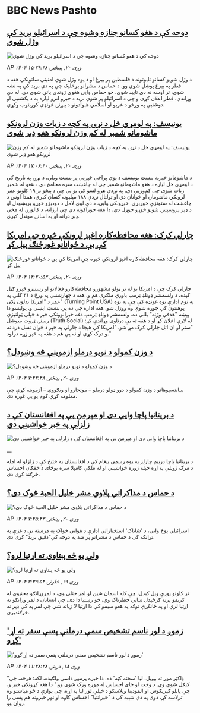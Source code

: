 # BBC News Pashto## [دوحه کې د هغو کسانو جنازه وشوه چې د اسرائیلو برید کې وژل شوي](https://www.bbc.com/pashto/articles/clyx7l9q8p4o?at_medium=RSS&at_campaign=rss?at_campaign=githubrss)![دوحه کې د هغو کسانو جنازه وشوه چې د اسرائیلو برید کې وژل شوي](https://ichef.bbci.co.uk/ace/ws/240/cpsprodpb/23fd/live/1c3af870-8f14-11f0-84c8-99de564f0440.jpg)_AP ۱۴۰۴ وږی ۲۰, پينځنۍ ۱۵:۲۹:۴۸_د وژل شویو کسانو تابوتونه د فلسطین پر بیرغ او د یوه وژل شوي امنیتي ساتونکي هغه د قطر په بیرغ پوښل شوي وو. د حماس د مشرانو برخلیک چې په دې برید کې په نښه شوي، تر اوسه نه دی تایید شوی، خو حماس وايي هغوی ژوندي پاتې شوي دي. له دې وړاندې، قطر اعلان کړی و چې د اسرائیلو پر شوي برید د خبرو اترو لپاره به د یکشنبې او دوشنبې په ورځو د عربو او اسلامي هېوادونو د بېړنۍ غونډې کوربتوب وکړي.## [یونیسف: په لومړي ځل د نړۍ په کچه د زیات وزن لرونکو ماشومانو شمېر له کم وزن لرونکو هغو ډېر شوی](https://www.bbc.com/pashto/articles/ce9rn8jjnyjo?at_medium=RSS&at_campaign=rss?at_campaign=githubrss)![یونیسف: په لومړي ځل د نړۍ په کچه د زیات وزن لرونکو ماشومانو شمېر له کم وزن لرونکو هغو ډېر شوی](https://ichef.bbci.co.uk/ace/ws/240/cpsprodpb/a2e0/live/aa9b7cd0-8e50-11f0-84c8-99de564f0440.jpg)_AP ۱۴۰۴ وږی ۲۰, پينځنۍ ۱۷:۰۶:۴۰_د ماشومانو خیریه بنسټ یونیسف د یوې پراخې څېړنې پر بنسټ ویلي، د نړۍ په تاریخ کې د لومړي ځل لپاره د هغو ماشومانو شمېر چې له چاغښت سره مخامخ دي د هغو له شمېر زیات شوی چې کم‌وزني دي.
په نږدې هرو لسو کې یو یې چې د پنځو تر ۱۹ کلونو عمر لرونکي ماشومان او ځوانان دي او ټولټال نږدې ۱۸۸ میلیونه کسان کېږي، همدا اوس د چاغښت له ستونزې ځورېږي.
څېړونکي وايي، د دې لوی لامل د دودیزو خوړو پرېښودل او د ډېر پروسېس شویو خوړو خوړل دي، دا هغه خوراکونه دي چې ارزانه، د کالورۍ له مخې ډېر درانه او په اسانۍ موندل کېږي.## [چارلي کرک: هغه محافظه‌کاره اغېز لرونکې څېره چې امریکا کې یې د ځوانانو غورځنګ پیل کړ](https://www.bbc.com/pashto/articles/cqxz91d87ylo?at_medium=RSS&at_campaign=rss?at_campaign=githubrss)![چارلي کرک: هغه محافظه‌کاره اغېز لرونکې څېره چې امریکا کې یې د ځوانانو غورځنګ پیل کړ](https://ichef.bbci.co.uk/ace/ws/240/cpsprodpb/4ea4/live/eb75e300-8f07-11f0-9cf6-cbf3e73ce2b9.png)_AP ۱۴۰۴ وږی ۲۰, پينځنۍ ۱۴:۲۰:۵۳_چارلي کرک چې د امریکا یو له تر ټولو مشهورو محافظه‌کارو فعالانو او رسنیزو څېرو ګڼل کېده، د ولسمشر ډونلډ ټرمپ باوري ملګری هم و.
هغه د چهارشنبې په ورځ د ۳۱ کلنۍ په عمر د "امریکا بدلون ټکی" (Turning Point USA) په نوم ادارې یوه غونډه کې چې په یوه پوهنتون کې جوړه شوې وه ووژل شو. هغه اداره چې ده یې بنسټ ایښی و. پولیسو دا پېښه "هدفي وژنه" بللې ده.
ولسمشر ډونلډ ټرمپ دغه حیرانوونکی خبر د خپلې ټولنیزې رسنۍ ټروت سوشل (Truth Social) له لارې اعلان کړ او د هغه ته یې درناوی وړاندې کړ: "ستر او ان اتل چارلي کرک مړ شو. "امریکا کې هېچا د چارلي په څېر د ځوان نسل درد نه و درک کړی او نه یې هم د هغه په څېر زړه درلود."## [د وزن کمولو د نويو درملو ازموینې څه وښودل؟](https://www.bbc.com/pashto/articles/c20zr6lkp51o?at_medium=RSS&at_campaign=rss?at_campaign=githubrss)![د وزن کمولو د نويو درملو ازموینې څه وښودل؟](https://ichef.bbci.co.uk/ace/ws/240/cpsprodpb/9084/live/f951ace0-2f1a-11f0-ab5d-c5134b2cbca6.jpg)_AP ۱۴۰۴ وږی ۲۰, پينځنۍ ۷:۴۲:۴۸_ساینسپوهانو د وزن کمولو د دوو ډولو درملو – مونجارو او ویګووي – آزموینه کړې چې معلومه کړي کوم یو یې غوره دی.## [د بریتانیا پاچا وايي دی او مېرمن یې په افغانستان کې د زلزلې په خبر خواشيني‌ دي](https://www.bbc.co.uk/pashto/live/cx290ew8lq8t?at_medium=RSS&at_campaign=rss?at_campaign=githubrss)![د بریتانیا پاچا وايي دی او مېرمن یې په افغانستان کې د زلزلې په خبر خواشيني‌ دي](https://ichef.bbci.co.uk/ace/standard/240/cpsprodpb/7f45/live/7b787940-8e31-11f0-b391-6936825093bd.jpg)__د بریتانیا پاچا درېیم چارلز په یوه رسمي پیغام کې د افغانستان په ختیځ کې د زلزلو له امله د مرګ ژوبلې په اړه خپله ژوره خواشیني او له ملکې کامېلا سره یوځای د خفګان احساس څرګند کړی دی.## [د حماس د مذاکراتي پلاوي مشر خلیل الحیة څوک دی؟](https://www.bbc.com/pashto/articles/c784wdwj207o?at_medium=RSS&at_campaign=rss?at_campaign=githubrss)![د حماس د مذاکراتي پلاوي مشر خلیل الحیة څوک دی؟](https://ichef.bbci.co.uk/ace/ws/240/cpsprodpb/3980/live/d2292dc0-8e4f-11f0-b391-6936825093bd.jpg)_AP ۱۴۰۴ وږی ۲۰, پينځنۍ ۷:۴۵:۴۳_اسرائیلي پوځ وايي، د 'شاباک' استخباراتي ادارې د هوايي ځواک په مرسته یې د غزې په تړانګه کې د حماس د مشرانو پر ضد په دوحه کې"دقیق برید" کړی دی.## [ولې یو څه پېتاوي ته اړتیا لرو؟](https://www.bbc.com/pashto/articles/cy70dgzz3xmo?at_medium=RSS&at_campaign=rss?at_campaign=githubrss)![ولې یو څه پېتاوي ته اړتیا لرو؟](https://ichef.bbci.co.uk/ace/ws/240/cpsprodpb/d2a4/live/c6137720-0fbf-11f0-ac9f-c37d6fd89579.jpg)_AP ۱۴۰۴ وږی ۱۹, څلرنۍ ۳:۳۹:۵۴_تر کلونو پورې ویل کېدل، چې کله اسمان شین او لمر ختلی وي، د لمروړانګو مخنیوي له کریمو پرته ګرځېدل ښايي خطرناک وي، خو رښتیا دا دی، چې انسانان د لمر وړانګو ته اړتیا لري او په ځانګړې توګه په هغو سیمو کې دا اړتیا لا زیاته شي چې لمر په کې ډېر نه څرګندېږي.## ['زموږ د لور ناسم تشخیص سمې درملنې پسې سفر ته اړ کړو'](https://www.bbc.com/pashto/articles/cedvy71z6jyo?at_medium=RSS&at_campaign=rss?at_campaign=githubrss)!['زموږ د لور ناسم تشخیص سمې درملنې پسې سفر ته اړ کړو'](https://ichef.bbci.co.uk/ace/ws/240/cpsprodpb/0620/live/20860bc0-72dd-11f0-8dbd-f3d32ebd3327.jpg)_AP ۱۴۰۴ وږی ۱۸, درېنۍ ۱۱:۲۸:۲۸_"ډاکټر موږ ته وویل، لیا 'سخته کڼه' ده. دا خبره پرموږ داسې ولګېده، لکه: هرڅه، چې کنګل شوي وي. د وخت او ځای احساس له موږه ورک شوی وو."
دا هغه کړونکی خبر و، چې پابلو ګیریګوس او المودینا ویلاسکو د خپلې لور لیا په اړه، چې یوازې د څو میاشتو وه ترلاسه کړ.
دوی په دې شېبه کې د "حیرانتیا" احساس کاوه او نور خبرونه هم پسې را روان وو.